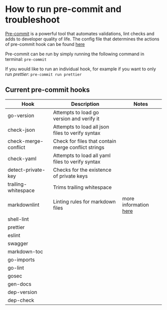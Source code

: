 # How to run pre-commit and troubleshoot

[Pre-commit](https://pre-commit.com/) is a powerful tool that automates validations, lint checks and adds to developer quality of life. The config file that determines the actions of pre-commit hook can be found [here](/path/.pre-commit-config.yaml)

Pre-commit can be run by simply running the following command in terminal:
`pre-commit`

If you would like to run an individual hook, for example if you want to only run *prettier*: `pre-commit run prettier`

## Current pre-commit hooks

| Hook  | Description | Notes |
| ------------- | ------------- |------------- |
| go-version  | Attempts to load go version and verify it  |
|  check-json  | Attempts to load all json files to verify syntax |
| check-merge-conflict  | Check for files that contain merge conflict strings |
| check-yaml  | Attempts to load all yaml files to verify syntax |
| detect-private-key  | Checks for the existence of private keys |
|  trailing-whitespace | Trims trailing whitespace |
| markdownlint  | Linting rules for markdown files | more information [here](http://github.com/igorshubovych/markdownlint-cli)
| shell-lint  |  |
|  prettier |  |
| eslint  |  |
| swagger  |  |
| markdown-toc  |  |
| go-imports  |  |
| go-lint |  |
| gosec |  |
| gen-docs |  |
| dep-version |  |
| dep-check |  |
